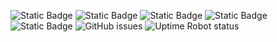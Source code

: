 ![Static Badge](https://img.shields.io/badge/blacklists-60-000000) ![Static Badge](https://img.shields.io/badge/fresh_blacklists-50-000000) ![Static Badge](https://img.shields.io/badge/blacklisted-3652197-cc0000) ![Static Badge](https://img.shields.io/badge/whitelisted-2177-00CC00) ![Static Badge](https://img.shields.io/badge/streaming_blacklist-546-000000) ![GitHub issues](https://img.shields.io/github/issues/fabriziosalmi/blacklists) ![Uptime Robot status](https://img.shields.io/uptimerobot/status/m795276181-ea44caeb6a6db48fdc262ac6?label=website)
